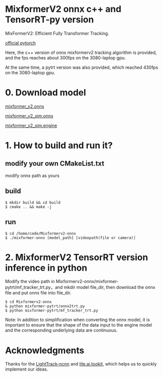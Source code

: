 # MixformerV2 onnx c++ and TensorRT-py version
MixFormerV2: Efficient Fully Transformer Tracking.

[official pytorch](https://github.com/MCG-NJU/MixFormerV2.git)

Here, the c++ version of onnx mixformerv2 tracking algorithm is provided, and the fps reaches about 300fps on the 3080-laptop gpu.

At the same time, a pytrt version was also provided, which reached 430fps on the 3080-laptop gpu.
# 0. Download model
[mixformer_v2.onnx](https://www.123pan.com/s/6iArVv-FYAJ.html)

[mixformer_v2_sim.onnx](https://www.123pan.com/s/6iArVv-mcAJ.html)

[mixformer_v2_sim.engine](https://www.123pan.com/s/6iArVv-ocAJ.html)


# 1. How to build and run it?

## modify your own CMakeList.txt
modify onnx path as yours

## build
```
$ mkdir build && cd build
$ cmake .. && make -j
```

## run
```
$ cd /home/code/Mixformerv2-onnx
$ ./mixformer-onnx [model_path] [videopath(file or camera)]
```

# 2. MixformerV2 TensorRT version inference in python

Modify the video path in Mixformerv2-onnx/mixformer-pytrt/mf_tracker_trt.py，and mkdir model file_dir, then download the onnx file and put onnx file into file_dir.
```
$ cd Mixformerv2-onnx
& python mixformer-pytrt/onnx2trt.py 
$ python mixformer-pytrt/mf_tracker_trt.py
```
Note: In addition to simplification when converting the onnx model, it is important to ensure that the shape of the data input to the engine model and the corresponding underlying data are continuous.

# Acknowledgments

Thanks for the [LightTrack-ncnn](https://github.com/Z-Xiong/LightTrack-ncnn.git) and [lite.ai.tookit](https://github.com/DefTruth/lite.ai.toolkit), which helps us to quickly implement our ideas.
